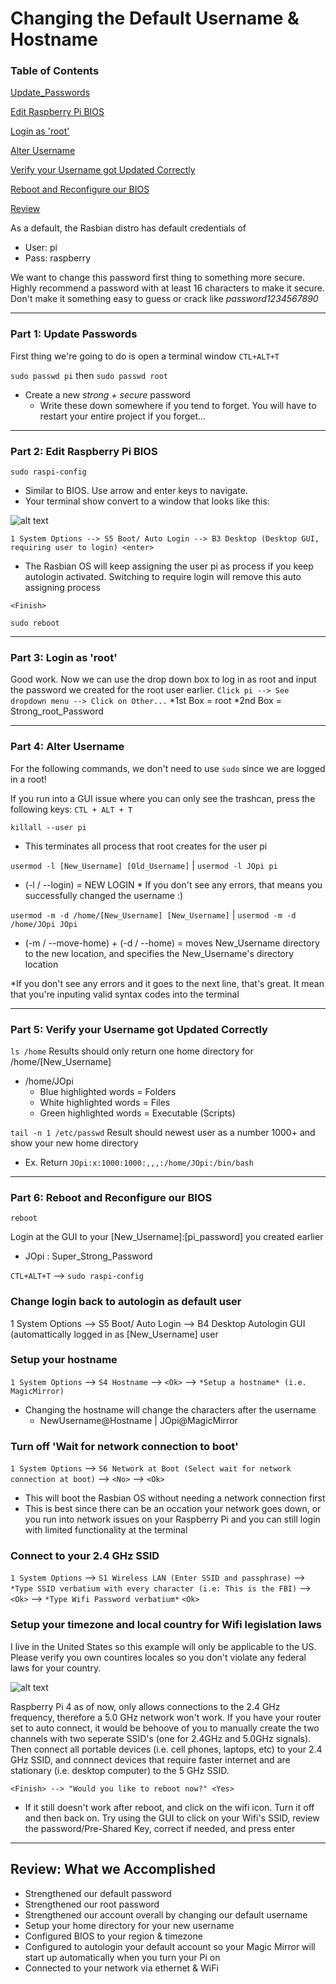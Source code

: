 # Changing the Default Username & Hostname
### Table of Contents  
[Update_Passwords](#part-1-update-passwords)

[Edit Raspberry Pi BIOS](#part-2-edit-raspberry-pi-bios)

[Login as 'root'](#part-3-)

[Alter Username](#part-4-)

[Verify your Username got Updated Correctly](#part-5-)

[Reboot and Reconfigure our BIOS](#part-6-)

[Review](#part-7-)




As a default, the Rasbian distro has default credentials of 
* User: pi
* Pass: raspberry

We want to change this password first thing to something more secure. Highly recommend a password with at least 16 characters to make it secure. Don't make it something easy to guess or crack like *password1234567890*

***
### Part 1: Update Passwords
First thing we're going to do is open a terminal window
`CTL+ALT+T`

`sudo passwd pi` then `sudo passwd root`
* Create a new *strong + secure* password
    * Write these down somewhere if you tend to forget. You will have to restart your entire project if you forget... 

***
### Part 2: Edit Raspberry Pi BIOS
`sudo raspi-config`
* Similar to BIOS. Use arrow and enter keys to navigate.
* Your terminal show convert to a window that looks like this:

![alt text](https://github.com/OlesonCrypto/Magic_Mirror_RP4/blob/main/Images/Raspi-Config.png "Raspi-Config")

`1 System Options --> S5 Boot/ Auto Login --> B3 Desktop (Desktop GUI, requiring user to login) <enter>`
* The Rasbian OS will keep assigning the user pi as process if you keep autologin activated. Switching to require login will remove this auto assigning process

`<Finish>`

`sudo reboot`

***
### Part 3: Login as 'root'
Good work. Now we can use the drop down box to log in as root and input the password we created for the root user earlier.
`Click pi --> See dropdown menu --> Click on Other...`
     *1st Box = root
     *2nd Box = Strong_root_Password
***
### Part 4: Alter Username
For the following commands, we don't need to use `sudo` since we are logged in a root!

If you run into a GUI issue where you can only see the trashcan, press the following keys:
`CTL + ALT + T`

`killall --user pi`
* This terminates all process that root creates for the user pi

`usermod -l [New_Username] [Old_Username]`  |  `usermod -l JOpi pi`
* (-l / --login) = NEW LOGIN
        * If you don't see any errors, that means you successfully changed the username :)

`usermod -m -d /home/[New_Username] [New_Username]`  |  `usermod -m -d /home/JOpi JOpi`
* (-m / --move-home) + (-d / --home) = moves New_Username directory to the new location, and specifies the New_Username's directory location

*If you don't see any errors and it goes to the next line, that's great. It mean that you're inputing valid syntax codes into the terminal

***
### Part 5: Verify your Username got Updated Correctly

`ls /home`
Results should only return one home directory for /home/[New_Username]
* /home/JOpi
    * Blue highlighted words    = Folders
    * White highlighted words   = Files
    * Green highlighted words   = Executable (Scripts)

`tail -n 1 /etc/passwd`
Result should newest user as a number 1000+ and show your new home directory
* Ex. Return `JOpi:x:1000:1000:,,,:/home/JOpi:/bin/bash`

***
### Part 6: Reboot and Reconfigure our BIOS
`reboot`

Login at the GUI to your [New_Username]:[pi_password] you created earlier
* JOpi : Super_Strong_Password
 
 `CTL+ALT+T` --> `sudo raspi-config`
 
### Change login back to autologin as default user
1 System Options --> S5 Boot/ Auto Login --> B4 Desktop Autologin GUI (automattically logged in as [New_Username] user

### Setup your hostname
`1 System Options` --> `S4 Hostname` --> `<Ok>` --> `*Setup a hostname* (i.e. MagicMirror)`
* Changing the hostname will change the characters after the username
    * NewUsername@Hostname   |   JOpi@MagicMirror

### Turn off 'Wait for network connection to boot'
`1 System Options` --> `S6 Network at Boot (Select wait for network connection at boot)` --> `<No>` --> `<Ok>`

* This will boot the Rasbian OS without needing a network connection first
* This is best since there can be an occation your network goes down, or you run into network issues on your Raspberry Pi and you can still login with limited functionality at the terminal

### Connect to your 2.4 GHz SSID
`1 System Options` --> `S1 Wireless LAN (Enter SSID and passphrase)` --> `*Type SSID verbatium with every character (i.e: This is the FBI)` --> `<Ok>` --> `*Type Wifi Password verbatium*` `<Ok>`

### Setup your timezone and local country for Wifi legislation laws
I live in the United States so this example will only be applicable to the US. Please verify you own countires locales so you don't violate any federal laws for your country.
    
![alt text](https://github.com/OlesonCrypto/Magic_Mirror_RP4/blob/main/Images/Raspi_Config_Locales.png "United States Locale")
    
Raspberry Pi 4 as of now, only allows connections to the 2.4 GHz frequency, therefore a 5.0 GHz network won't work. If you have your router set to auto connect, it would be behoove of you to manually create the two channels with two seperate SSID's (one for 2.4GHz and 5.0GHz signals). Then connect all portable devices (i.e. cell phones, laptops, etc) to your 2.4 GHz SSID, and connnect devices that require faster internet and are stationary (i.e. desktop computer) to the 5 GHz SSID.
     
`<Finish> --> "Would you like to reboot now?" <Yes>`

* If it still doesn't work after reboot, and click on the wifi icon. Turn it off and then back on. Try using the GUI to click on your Wifi's SSID, review the password/Pre-Shared Key, correct if needed, and press enter

***
## **Review: What we Accomplished**
    
* Strengthened our default password
* Strengthened our root password
* Strengthened our account overall by changing our default username
* Setup your home directory for your new username
* Configured BIOS to your region & timezone
* Configured to autologin your default account so your Magic Mirror will start up automatically when you turn your Pi on
* Connected to your network via ethernet & WiFi
